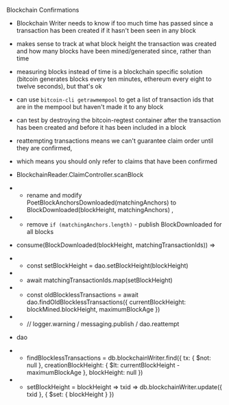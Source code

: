 Blockchain Confirmations
- Blockchain Writer needs to know if too much time has passed since a transaction has been created if it hasn't been seen in any block
- makes sense to track at what block height the transaction was created and how many blocks have been mined/generated since, rather than time
- measuring blocks instead of time is a blockchain specific solution (bitcoin generates blocks every ten minutes, ethereum every eight to twelve seconds), but that's ok
- can use `bitcoin-cli getrawmempool` to get a list of transaction ids that are in the mempool but haven't made it to any block
- can test by destroying the bitcoin-regtest container after the transaction has been created and before it has been included in a block
- reattempting transactions means we can't guarantee claim order until they are confirmed, 
- which means you should only refer to claims that have been confirmed

- BlockchainReader.ClaimController.scanBlock
- - rename and modify PoetBlockAnchorsDownloaded(matchingAnchors) to BlockDownloaded(blockHeight, matchingAnchors) ,
- - remove `if (matchingAnchors.length)` - publish BlockDownloaded for all blocks

- consume(BlockDownloaded(blockHeight, matchingTransactionIds)) => 
- - const setBlockHeight = dao.setBlockHeight(blockHeight) 
- - await matchingTransactionIds.map(setBlockHeight)
- - const oldBlocklessTransactions = await dao.findOldBlocklessTransactions({ currentBlockHeight: blockMined.blockHeight, maximumBlockAge })
- - // logger.warning / messaging.publish / dao.reattempt

- dao
- - findBlocklessTransactions = db.blockchainWriter.find({ tx: { $not: null }, creationBlockHeight: { $lt: currentBlockHeight - maximumBlockAge }, blockHeight: null })
- - setBlockHeight = blockHeight => txid => db.blockchainWriter.update({ txid }, { $set: { blockHeight } })
